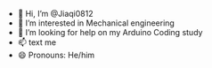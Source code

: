 - 👋 Hi, I’m @Jiaqi0812
- 👀 I’m interested in Mechanical engineering 
- 💞️ I’m looking for help on my Arduino Coding study
- 📫 text me 
- 😄 Pronouns: He/him 

<!---
Jiaqi0812/Jiaqi0812 is a ✨ special ✨ repository because its `README.md` (this file) appears on your GitHub profile.
You can click the Preview link to take a look at your changes.
--->

